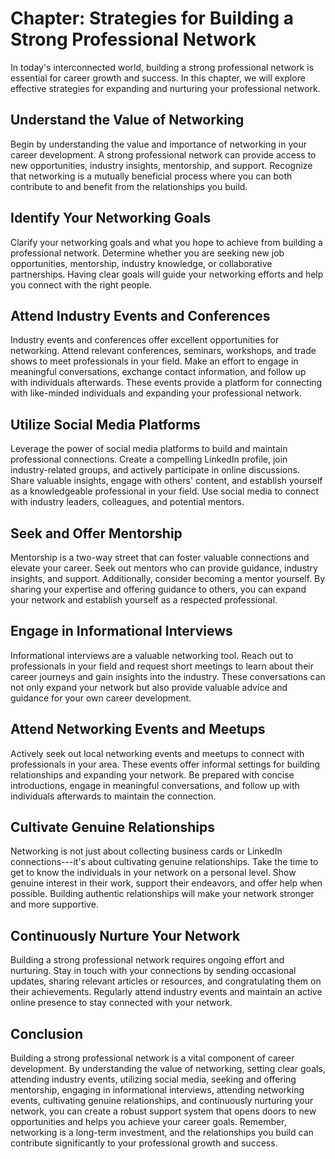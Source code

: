 Chapter: Strategies for Building a Strong Professional Network
==============================================================

In today's interconnected world, building a strong professional network is essential for career growth and success. In this chapter, we will explore effective strategies for expanding and nurturing your professional network.

Understand the Value of Networking
----------------------------------

Begin by understanding the value and importance of networking in your career development. A strong professional network can provide access to new opportunities, industry insights, mentorship, and support. Recognize that networking is a mutually beneficial process where you can both contribute to and benefit from the relationships you build.

Identify Your Networking Goals
------------------------------

Clarify your networking goals and what you hope to achieve from building a professional network. Determine whether you are seeking new job opportunities, mentorship, industry knowledge, or collaborative partnerships. Having clear goals will guide your networking efforts and help you connect with the right people.

Attend Industry Events and Conferences
--------------------------------------

Industry events and conferences offer excellent opportunities for networking. Attend relevant conferences, seminars, workshops, and trade shows to meet professionals in your field. Make an effort to engage in meaningful conversations, exchange contact information, and follow up with individuals afterwards. These events provide a platform for connecting with like-minded individuals and expanding your professional network.

Utilize Social Media Platforms
------------------------------

Leverage the power of social media platforms to build and maintain professional connections. Create a compelling LinkedIn profile, join industry-related groups, and actively participate in online discussions. Share valuable insights, engage with others' content, and establish yourself as a knowledgeable professional in your field. Use social media to connect with industry leaders, colleagues, and potential mentors.

Seek and Offer Mentorship
-------------------------

Mentorship is a two-way street that can foster valuable connections and elevate your career. Seek out mentors who can provide guidance, industry insights, and support. Additionally, consider becoming a mentor yourself. By sharing your expertise and offering guidance to others, you can expand your network and establish yourself as a respected professional.

Engage in Informational Interviews
----------------------------------

Informational interviews are a valuable networking tool. Reach out to professionals in your field and request short meetings to learn about their career journeys and gain insights into the industry. These conversations can not only expand your network but also provide valuable advice and guidance for your own career development.

Attend Networking Events and Meetups
------------------------------------

Actively seek out local networking events and meetups to connect with professionals in your area. These events offer informal settings for building relationships and expanding your network. Be prepared with concise introductions, engage in meaningful conversations, and follow up with individuals afterwards to maintain the connection.

Cultivate Genuine Relationships
-------------------------------

Networking is not just about collecting business cards or LinkedIn connections---it's about cultivating genuine relationships. Take the time to get to know the individuals in your network on a personal level. Show genuine interest in their work, support their endeavors, and offer help when possible. Building authentic relationships will make your network stronger and more supportive.

Continuously Nurture Your Network
---------------------------------

Building a strong professional network requires ongoing effort and nurturing. Stay in touch with your connections by sending occasional updates, sharing relevant articles or resources, and congratulating them on their achievements. Regularly attend industry events and maintain an active online presence to stay connected with your network.

Conclusion
----------

Building a strong professional network is a vital component of career development. By understanding the value of networking, setting clear goals, attending industry events, utilizing social media, seeking and offering mentorship, engaging in informational interviews, attending networking events, cultivating genuine relationships, and continuously nurturing your network, you can create a robust support system that opens doors to new opportunities and helps you achieve your career goals. Remember, networking is a long-term investment, and the relationships you build can contribute significantly to your professional growth and success.
